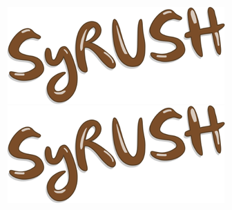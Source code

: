 ![alt tag](https://raw.githubusercontent.com/TwoScoopGames/SyRUSH/master/html/images/logo.png)
![alt tag](html/images/logo.png)

